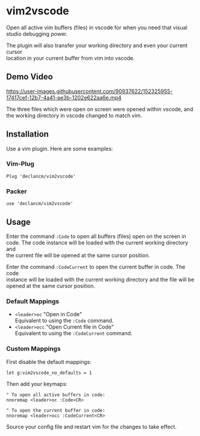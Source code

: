 # vim2vscode

Open all active vim buffers (files) in vscode for when you need that visual\
studio debugging power.

The plugin will also transfer your working directory and even your current cursor\
location in your current buffer from vim into vscode.

## Demo Video

<https://user-images.githubusercontent.com/90937622/152325955-17417cef-12b7-4a41-ae3b-1202e622aa6e.mp4>

The three files which were open on screen were opened within vscode, and the working directory in vscode changed to match vim.

## Installation

Use a vim plugin. Here are some examples:

### Vim-Plug

```vim
Plug 'declancm/vim2vscode'
```

### Packer

```vim
use 'declancm/vim2vscode'
```

## Usage

Enter the command `:Code` to open all buffers (files) open on the screen in\
code. The code instance will be loaded with the current working directory and\
the current file will be opened at the same cursor position.

Enter the command `:CodeCurrent` to open the current buffer in code. The code\
instance will be loaded with the current working directory and the file will be\
opened at the same cursor position.

### Default Mappings

- `<leader>oc` "Open in Code"\
  Equivalent to using the `:Code` command.
- `<leader>occ` "Open Current file in Code"\
  Equivalent to using the `:CodeCurrent` command.

### Custom Mappings

First disable the default mappings:

```vim
let g:vim2vscode_no_defaults = 1
```

Then add your keymaps:

```vim
" To open all active buffers in code:
nnoremap <leader>oc :Code<CR>

" To open the current buffer in code:
nnoremap <leader>occ :CodeCurrent<CR>
```

Source your config file and restart vim for the changes to take effect.
